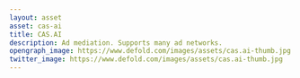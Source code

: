 ```yaml
---
layout: asset
asset: cas-ai
title: CAS.AI
description: Ad mediation. Supports many ad networks.
opengraph_image: https://www.defold.com/images/assets/cas.ai-thumb.jpg
twitter_image: https://www.defold.com/images/assets/cas.ai-thumb.jpg
---
```

